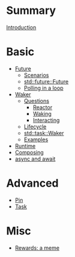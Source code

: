 # Summary

[Introduction](README.md)

# Basic

- [Future](basic/future/readme.md)
    - [Scenarios](basic/future/scenarios.md)
    - [std::future::Future](basic/future/trait.md)
    - [Polling in a loop](basic/future/loop-poll.md)
- [Waker](basic/waker/readme.md)
    - [Questions](basic/waker/questions.md)
        - [Reactor](basic/waker/reactor.md)
        - [Waking](basic/waker/waking.md)
        - [Interacting](basic/waker/interacting.md)
    - [Lifecycle](basic/waker/lifecycle.md)
    - [std::task::Waker](basic/waker/rust.md)
    - [Examples](basic/waker/examples.md)
- [Runtime](basic/runtime/readme.md)
- [Composing]()
- [async and await]()

# Advanced

- [Pin]()
- [Task]()

# Misc

- [Rewards: a meme](misc/meme-before-after.md)